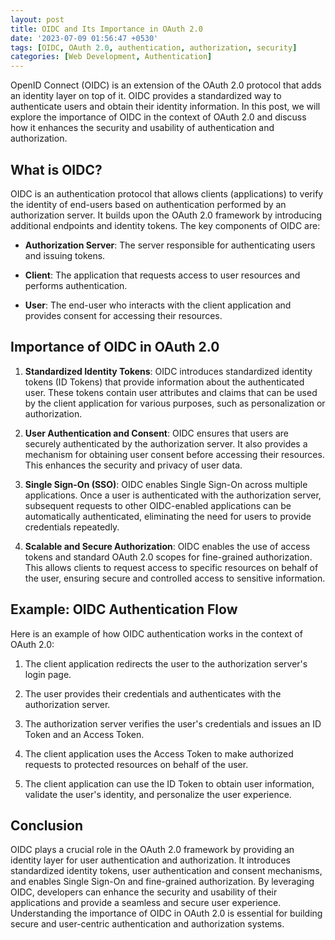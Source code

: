 ```yaml
---
layout: post
title: OIDC and Its Importance in OAuth 2.0
date: '2023-07-09 01:56:47 +0530'
tags: [OIDC, OAuth 2.0, authentication, authorization, security]
categories: [Web Development, Authentication]
---
```


OpenID Connect (OIDC) is an extension of the OAuth 2.0 protocol that adds an identity layer on top of it. OIDC provides a standardized way to authenticate users and obtain their identity information. In this post, we will explore the importance of OIDC in the context of OAuth 2.0 and discuss how it enhances the security and usability of authentication and authorization.

## What is OIDC?

OIDC is an authentication protocol that allows clients (applications) to verify the identity of end-users based on authentication performed by an authorization server. It builds upon the OAuth 2.0 framework by introducing additional endpoints and identity tokens. The key components of OIDC are:

- **Authorization Server**: The server responsible for authenticating users and issuing tokens.

- **Client**: The application that requests access to user resources and performs authentication.

- **User**: The end-user who interacts with the client application and provides consent for accessing their resources.

## Importance of OIDC in OAuth 2.0

1. **Standardized Identity Tokens**: OIDC introduces standardized identity tokens (ID Tokens) that provide information about the authenticated user. These tokens contain user attributes and claims that can be used by the client application for various purposes, such as personalization or authorization.

2. **User Authentication and Consent**: OIDC ensures that users are securely authenticated by the authorization server. It also provides a mechanism for obtaining user consent before accessing their resources. This enhances the security and privacy of user data.

3. **Single Sign-On (SSO)**: OIDC enables Single Sign-On across multiple applications. Once a user is authenticated with the authorization server, subsequent requests to other OIDC-enabled applications can be automatically authenticated, eliminating the need for users to provide credentials repeatedly.

4. **Scalable and Secure Authorization**: OIDC enables the use of access tokens and standard OAuth 2.0 scopes for fine-grained authorization. This allows clients to request access to specific resources on behalf of the user, ensuring secure and controlled access to sensitive information.

## Example: OIDC Authentication Flow

Here is an example of how OIDC authentication works in the context of OAuth 2.0:

1. The client application redirects the user to the authorization server's login page.

2. The user provides their credentials and authenticates with the authorization server.

3. The authorization server verifies the user's credentials and issues an ID Token and an Access Token.

4. The client application uses the Access Token to make authorized requests to protected resources on behalf of the user.

5. The client application can use the ID Token to obtain user information, validate the user's identity, and personalize the user experience.

## Conclusion

OIDC plays a crucial role in the OAuth 2.0 framework by providing an identity layer for user authentication and authorization. It introduces standardized identity tokens, user authentication and consent mechanisms, and enables Single Sign-On and fine-grained authorization. By leveraging OIDC, developers can enhance the security and usability of their applications and provide a seamless and secure user experience. Understanding the importance of OIDC in OAuth 2.0 is essential for building secure and user-centric authentication and authorization systems.